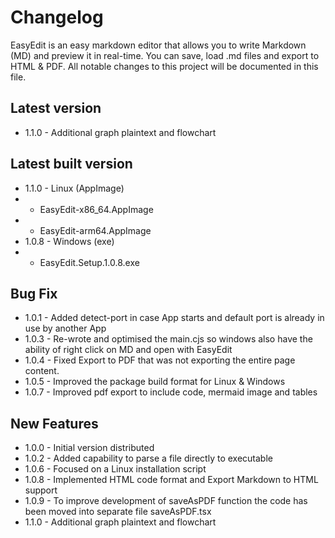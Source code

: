 # Changelog

EasyEdit is an easy markdown editor that allows you to write Markdown (MD) and preview it in real-time. You can save, load .md files and export to HTML & PDF. All notable changes to this project will be documented in this file.

## Latest version
- 1.1.0 - Additional graph plaintext and flowchart

## Latest built version
- 1.1.0 - Linux (AppImage)
- - EasyEdit-x86_64.AppImage
- - EasyEdit-arm64.AppImage
- 1.0.8 - Windows (exe)
- - EasyEdit.Setup.1.0.8.exe

## Bug Fix
- 1.0.1 - Added detect-port in case App starts and default port is already in use by another App
- 1.0.3 - Re-wrote and optimised the main.cjs so windows also have the ability of right click on MD and open with EasyEdit
- 1.0.4 - Fixed Export to PDF that was not exporting the entire page content.
- 1.0.5 - Improved the package build format for Linux & Windows
- 1.0.7 - Improved pdf export to include code, mermaid image and tables

## New Features
- 1.0.0 - Initial version distributed
- 1.0.2 - Added capability to parse a file directly to executable
- 1.0.6 - Focused on a Linux installation script
- 1.0.8 - Implemented HTML code format and Export Markdown to HTML support
- 1.0.9 - To improve development of saveAsPDF function the code has been moved into separate file saveAsPDF.tsx
- 1.1.0 - Additional graph plaintext and flowchart
